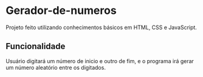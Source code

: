 # Gerador-de-numeros
Projeto feito utilizando conhecimentos básicos em HTML, CSS e JavaScript.<br>
## Funcionalidade
Usuário digitará um número de inicio e outro de fim, e o programa irá gerar um número aleatório entre os digitados. 
